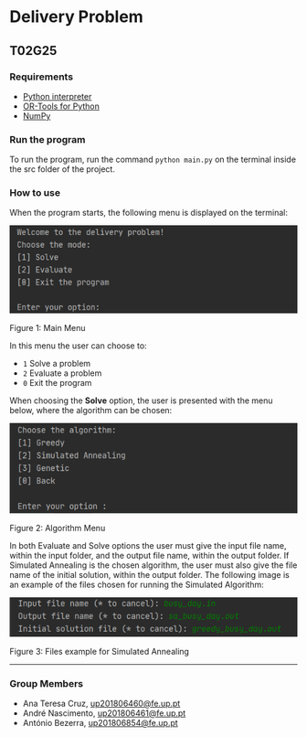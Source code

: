 # Delivery Problem

## T02G25

### Requirements

- [Python interpreter](https://www.python.org/downloads/)
- [OR-Tools for Python](https://developers.google.com/optimization/install#python)
- [NumPy](https://numpy.org/install/)

### Run the program

To run the program, run the command ``python main.py`` on the terminal inside the src folder of the project.

### How to use

When the program starts, the following menu is displayed on the terminal:

![Main Menu](./docs/img/main_menu.png)

Figure 1: Main Menu

In this menu the user can choose to:

- ``1`` Solve a problem
- ``2`` Evaluate a problem
- ``0`` Exit the program

When choosing the **Solve** option, the user is presented with the menu below, where the algorithm can be chosen:

![Alg Menu](./docs/img/alg_menu.png)

Figure 2: Algorithm Menu

In both Evaluate and Solve options the user must give the input file name, within the input folder, and the output file name, within the output folder. If Simulated Annealing is the chosen algorithm, the user must also give the file name of the initial solution, within the output folder.
The following image is an example of the files chosen for running the Simulated Algorithm:

![Example](./docs/img/sa_example.png)

Figure 3: Files example for Simulated Annealing

---

### Group Members

- Ana Teresa Cruz, up201806460@fe.up.pt
- André Nascimento, up201806461@fe.up.pt
- António Bezerra, up201806854@fe.up.pt
